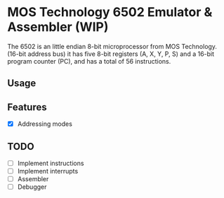 # MOS Technology 6502 Emulator & Assembler (WIP)

The 6502 is an little endian 8-bit microprocessor from MOS Technology. (16-bit address bus)
it has five 8-bit registers (A, X, Y, P, S) and a 16-bit program counter (PC), and has a total of 56 instructions.

## Usage

## Features

- [x] Addressing modes

## TODO

- [ ] Implement instructions
- [ ] Implement interrupts
- [ ] Assembler
- [ ] Debugger
